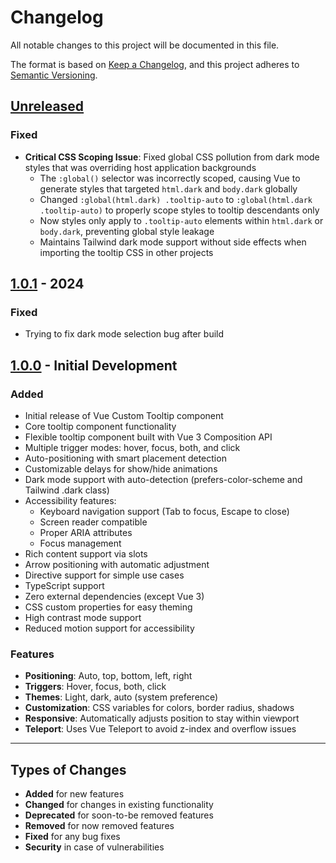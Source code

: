 # Changelog

All notable changes to this project will be documented in this file.

The format is based on [Keep a Changelog](https://keepachangelog.com/en/1.0.0/),
and this project adheres to [Semantic Versioning](https://semver.org/spec/v2.0.0.html).

## [Unreleased]

### Fixed
- **Critical CSS Scoping Issue**: Fixed global CSS pollution from dark mode styles that was overriding host application backgrounds
  - The `:global()` selector was incorrectly scoped, causing Vue to generate styles that targeted `html.dark` and `body.dark` globally
  - Changed `:global(html.dark) .tooltip-auto` to `:global(html.dark .tooltip-auto)` to properly scope styles to tooltip descendants only
  - Now styles only apply to `.tooltip-auto` elements within `html.dark` or `body.dark`, preventing global style leakage
  - Maintains Tailwind dark mode support without side effects when importing the tooltip CSS in other projects

## [1.0.1] - 2024

### Fixed
- Trying to fix dark mode selection bug after build

## [1.0.0] - Initial Development

### Added
- Initial release of Vue Custom Tooltip component
- Core tooltip component functionality
- Flexible tooltip component built with Vue 3 Composition API
- Multiple trigger modes: hover, focus, both, and click
- Auto-positioning with smart placement detection
- Customizable delays for show/hide animations
- Dark mode support with auto-detection (prefers-color-scheme and Tailwind .dark class)
- Accessibility features:
  - Keyboard navigation support (Tab to focus, Escape to close)
  - Screen reader compatible
  - Proper ARIA attributes
  - Focus management
- Rich content support via slots
- Arrow positioning with automatic adjustment
- Directive support for simple use cases
- TypeScript support
- Zero external dependencies (except Vue 3)
- CSS custom properties for easy theming
- High contrast mode support
- Reduced motion support for accessibility

### Features
- **Positioning**: Auto, top, bottom, left, right
- **Triggers**: Hover, focus, both, click
- **Themes**: Light, dark, auto (system preference)
- **Customization**: CSS variables for colors, border radius, shadows
- **Responsive**: Automatically adjusts position to stay within viewport
- **Teleport**: Uses Vue Teleport to avoid z-index and overflow issues

---

## Types of Changes
- **Added** for new features
- **Changed** for changes in existing functionality
- **Deprecated** for soon-to-be removed features
- **Removed** for now removed features
- **Fixed** for any bug fixes
- **Security** in case of vulnerabilities

[Unreleased]: https://github.com/borsTiHD/vue-custom-tooltip/compare/v1.0.1...HEAD
[1.0.1]: https://github.com/borsTiHD/vue-custom-tooltip/releases/tag/v1.0.1
[1.0.0]: https://github.com/borsTiHD/vue-custom-tooltip/releases/tag/v1.0.0
